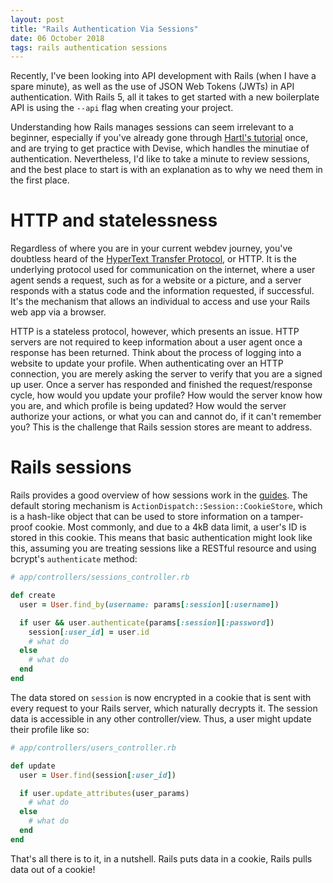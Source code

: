 ```yaml
---
layout: post
title: "Rails Authentication Via Sessions"
date: 06 October 2018
tags: rails authentication sessions
---
```


Recently, I've been looking into API development with Rails (when I have a spare minute), as well as the use of JSON Web Tokens (JWTs) in API authentication. With Rails 5, all it takes to get started with a new boilerplate API is using the `--api` flag when creating your project. 

Understanding how Rails manages sessions can seem irrelevant to a beginner, especially if you've already gone through [Hartl's tutorial](https://www.railstutorial.org/book) once, and are trying to get practice with Devise, which handles the minutiae of authentication. Nevertheless, I'd like to take a minute to review sessions, and the best place to start is with an explanation as to why we need them in the first place.

<!--more-->

# HTTP and statelessness
Regardless of where you are in your current webdev journey, you've doubtless heard of the [HyperText Transfer Protocol](https://en.wikipedia.org/wiki/Hypertext_Transfer_Protocol#HTTP_session), or HTTP. It is the underlying protocol used for communication on the internet, where a user agent sends a request, such as for a website or a picture, and a server responds with a status code and the information requested, if successful. It's the mechanism that allows an individual to access and use your Rails web app via a browser.

HTTP is a stateless protocol, however, which presents an issue. HTTP servers are not required to keep information about a user agent once a response has been returned. Think about the process of logging into a website to update your profile. When authenticating over an HTTP connection, you are merely asking the server to verify that you are a signed up user. Once a server has responded and finished the request/response cycle, how would you update your profile? How would the server know how you are, and which profile is being updated? How would the server authorize your actions, or what you can and cannot do, if it can't remember you? This is the challenge that Rails session stores are meant to address.

# Rails sessions
Rails provides a good overview of how sessions work in the [guides](https://guides.rubyonrails.org/action_controller_overview.html#session). The default storing mechanism is `ActionDispatch::Session::CookieStore`, which is a hash-like object that can be used to store information on a tamper-proof cookie. Most commonly, and due to a 4kB data limit, a user's ID is stored in this cookie. This means that basic authentication might look like this, assuming you are treating sessions like a RESTful resource and using bcrypt's `authenticate` method:

```ruby
# app/controllers/sessions_controller.rb

def create
  user = User.find_by(username: params[:session][:username])

  if user && user.authenticate(params[:session][:password])
    session[:user_id] = user.id
    # what do
  else
    # what do
  end
end
```

The data stored on `session` is now encrypted in a cookie that is sent with every request to your Rails server, which naturally decrypts it. The session data is accessible in any other controller/view. Thus, a user might update their profile like so:

```ruby
# app/controllers/users_controller.rb

def update
  user = User.find(session[:user_id])

  if user.update_attributes(user_params)
    # what do
  else
    # what do
  end
end
```

That's all there is to it, in a nutshell. Rails puts data in a cookie, Rails pulls data out of a cookie!